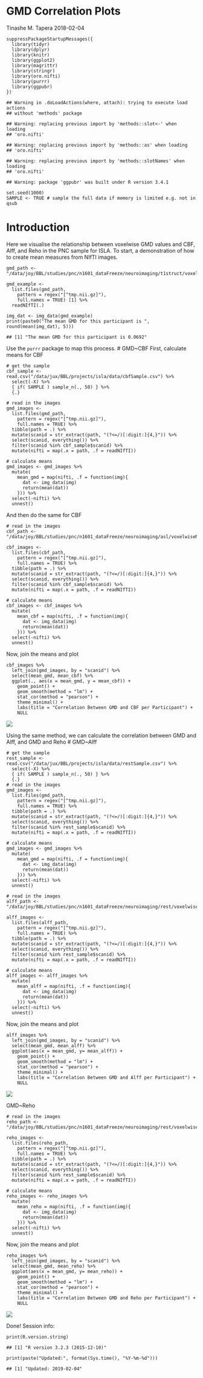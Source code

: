 GMD Correlation Plots
================
Tinashe M. Tapera
2018-02-04

``` {.r}
suppressPackageStartupMessages({
  library(tidyr)
  library(dplyr)
  library(knitr)
  library(ggplot2)
  library(magrittr)
  library(stringr)
  library(oro.nifti)
  library(purrr)
  library(ggpubr)
})
```

    ## Warning in .doLoadActions(where, attach): trying to execute load actions
    ## without 'methods' package

    ## Warning: replacing previous import by 'methods::slot<-' when loading
    ## 'oro.nifti'

    ## Warning: replacing previous import by 'methods::as' when loading
    ## 'oro.nifti'

    ## Warning: replacing previous import by 'methods::slotNames' when loading
    ## 'oro.nifti'

    ## Warning: package 'ggpubr' was built under R version 3.4.1

``` {.r}
set.seed(1000)
SAMPLE <- TRUE # sample the full data if memory is limited e.g. not in qsub
```

Introduction
============

Here we visualise the relationship between voxelwise GMD values and CBF, Alff, and Reho in the PNC sample for ISLA. To start, a demonstration of how to create mean measures from NIfTI images.

``` {.r}
gmd_path <- "/data/joy/BBL/studies/pnc/n1601_dataFreeze/neuroimaging/t1struct/voxelwiseMaps_gmd"

gmd_example <-
  list.files(gmd_path,
    pattern = regex("[^tmp.nii.gz]"),
    full.names = TRUE) [1] %>%
  readNIfTI(.)

img_dat <- img_data(gmd_example)
print(paste0("The mean GMD for this participant is ", round(mean(img_dat), 5)))
```

    ## [1] "The mean GMD for this participant is 0.0692"

Use the `purrr` package to map this process. \# GMD\~CBF First, calculate means for CBF

``` {.r}
# get the sample
cbf_sample <- read.csv("/data/jux/BBL/projects/isla/data/cbfSample.csv") %>%
  select(-X) %>%
  { if( SAMPLE ) sample_n(., 50) } %>%
  {.}

# read in the images
gmd_images <-
  list.files(gmd_path,
    pattern = regex("[^tmp.nii.gz]"),
    full.names = TRUE) %>%
  tibble(path = .) %>%
  mutate(scanid = str_extract(path, "(?<=/)[:digit:]{4,}")) %>%
  select(scanid, everything()) %>%
  filter(scanid %in% cbf_sample$scanid) %>%
  mutate(nifti = map(.x = path, .f = readNIfTI))

# calculate means
gmd_images <- gmd_images %>%
  mutate(
    mean_gmd = map(nifti, .f = function(img){
      dat <- img_data(img)
      return(mean(dat))
    })) %>%
  select(-nifti) %>%
  unnest()
```

And then do the same for CBF

``` {.r}
# read in the images
cbf_path <- "/data/joy/BBL/studies/pnc/n1601_dataFreeze/neuroimaging/asl/voxelwiseMaps_cbf"

cbf_images <-
  list.files(cbf_path,
    pattern = regex("[^tmp.nii.gz]"),
    full.names = TRUE) %>%
  tibble(path = .) %>%
  mutate(scanid = str_extract(path, "(?<=/)[:digit:]{4,}")) %>%
  select(scanid, everything()) %>%
  filter(scanid %in% cbf_sample$scanid) %>%
  mutate(nifti = map(.x = path, .f = readNIfTI))

# calculate means
cbf_images <- cbf_images %>%
  mutate(
    mean_cbf = map(nifti, .f = function(img){
      dat <- img_data(img)
      return(mean(dat))
    })) %>%
  select(-nifti) %>%
  unnest()
```

Now, join the means and plot

``` {.r}
cbf_images %>%
  left_join(gmd_images, by = "scanid") %>%
  select(mean_gmd, mean_cbf) %>%
  ggplot(., aes(x = mean_gmd, y = mean_cbf)) +
    geom_point() +
    geom_smooth(method = "lm") +
    stat_cor(method = "pearson") +
    theme_minimal() +
    labs(title = "Correlation Between GMD and CBF per Participant") +
    NULL
```

![](CorrelationPlots_files/figure-markdown_github/unnamed-chunk-4-1.png)

Using the same method, we can calculate the correlation between GMD and Alff, and GMD and Reho \# GMD\~Alff

``` {.r}
# get the sample
rest_sample <- read.csv("/data/jux/BBL/projects/isla/data/restSample.csv") %>%
  select(-X) %>%
  { if( SAMPLE ) sample_n(., 50) } %>%
  {.}
# read in the images
gmd_images <-
  list.files(gmd_path,
    pattern = regex("[^tmp.nii.gz]"),
    full.names = TRUE) %>%
  tibble(path = .) %>%
  mutate(scanid = str_extract(path, "(?<=/)[:digit:]{4,}")) %>%
  select(scanid, everything()) %>%
  filter(scanid %in% rest_sample$scanid) %>%
  mutate(nifti = map(.x = path, .f = readNIfTI))

# calculate means
gmd_images <- gmd_images %>%
  mutate(
    mean_gmd = map(nifti, .f = function(img){
      dat <- img_data(img)
      return(mean(dat))
    })) %>%
  select(-nifti) %>%
  unnest()

# read in the images
alff_path <- "/data/joy/BBL/studies/pnc/n1601_dataFreeze/neuroimaging/rest/voxelwiseMaps_alff"

alff_images <-
  list.files(alff_path,
    pattern = regex("[^tmp.nii.gz]"),
    full.names = TRUE) %>%
  tibble(path = .) %>%
  mutate(scanid = str_extract(path, "(?<=/)[:digit:]{4,}")) %>%
  select(scanid, everything()) %>%
  filter(scanid %in% rest_sample$scanid) %>%
  mutate(nifti = map(.x = path, .f = readNIfTI))

# calculate means
alff_images <- alff_images %>%
  mutate(
    mean_alff = map(nifti, .f = function(img){
      dat <- img_data(img)
      return(mean(dat))
    })) %>%
  select(-nifti) %>%
  unnest()
```

Now, join the means and plot

``` {.r}
alff_images %>%
  left_join(gmd_images, by = "scanid") %>%
  select(mean_gmd, mean_alff) %>%
  ggplot(aes(x = mean_gmd, y= mean_alff)) +
    geom_point() +
    geom_smooth(method = "lm") +
    stat_cor(method = "pearson") +
    theme_minimal() +
    labs(title = "Correlation Between GMD and Alff per Participant") +
    NULL
```

![](CorrelationPlots_files/figure-markdown_github/unnamed-chunk-6-1.png)

GMD\~Reho

``` {.r}
# read in the images
reho_path <- "/data/joy/BBL/studies/pnc/n1601_dataFreeze/neuroimaging/rest/voxelwiseMaps_reho"

reho_images <-
  list.files(reho_path,
    pattern = regex("[^tmp.nii.gz]"),
    full.names = TRUE) %>%
  tibble(path = .) %>%
  mutate(scanid = str_extract(path, "(?<=/)[:digit:]{4,}")) %>%
  select(scanid, everything()) %>%
  filter(scanid %in% rest_sample$scanid) %>%
  mutate(nifti = map(.x = path, .f = readNIfTI))

# calculate means
reho_images <- reho_images %>%
  mutate(
    mean_reho = map(nifti, .f = function(img){
      dat <- img_data(img)
      return(mean(dat))
    })) %>%
  select(-nifti) %>%
  unnest()
```

Now, join the means and plot

``` {.r}
reho_images %>%
  left_join(gmd_images, by = "scanid") %>%
  select(mean_gmd, mean_reho) %>%
  ggplot(aes(x = mean_gmd, y= mean_reho)) +
    geom_point() +
    geom_smooth(method = "lm") +
    stat_cor(method = "pearson") +
    theme_minimal() +
    labs(title = "Correlation Between GMD and Reho per Participant") +
    NULL
```

![](CorrelationPlots_files/figure-markdown_github/unnamed-chunk-8-1.png)

Done! Session info:

``` {.r}
print(R.version.string)
```

    ## [1] "R version 3.2.3 (2015-12-10)"

``` {.r}
print(paste("Updated:", format(Sys.time(), "%Y-%m-%d")))
```

    ## [1] "Updated: 2019-02-04"
